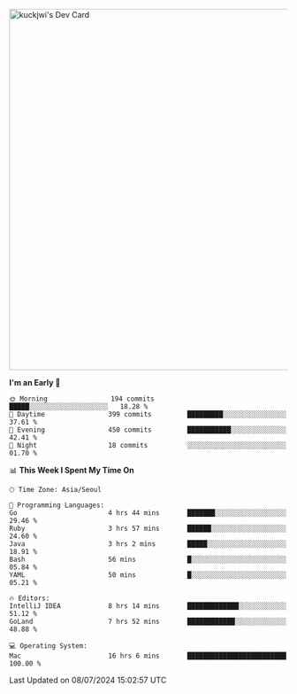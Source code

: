 <a href="https://app.daily.dev/kuckhwancho"><img src="https://api.daily.dev/devcards/v2/efef39c8028947428b3c0b486b9cd9b6.png?r=iz2&type=wide" width="652" alt="kuckjwi's Dev Card"/></a>

<!--START_SECTION:waka-->
**I'm an Early 🐤** 

```text
🌞 Morning                194 commits         █████░░░░░░░░░░░░░░░░░░░░   18.28 % 
🌆 Daytime                399 commits         █████████░░░░░░░░░░░░░░░░   37.61 % 
🌃 Evening                450 commits         ███████████░░░░░░░░░░░░░░   42.41 % 
🌙 Night                  18 commits          ░░░░░░░░░░░░░░░░░░░░░░░░░   01.70 % 
```


📊 **This Week I Spent My Time On** 

```text
🕑︎ Time Zone: Asia/Seoul

💬 Programming Languages: 
Go                       4 hrs 44 mins       ███████░░░░░░░░░░░░░░░░░░   29.46 % 
Ruby                     3 hrs 57 mins       ██████░░░░░░░░░░░░░░░░░░░   24.60 % 
Java                     3 hrs 2 mins        █████░░░░░░░░░░░░░░░░░░░░   18.91 % 
Bash                     56 mins             █░░░░░░░░░░░░░░░░░░░░░░░░   05.84 % 
YAML                     50 mins             █░░░░░░░░░░░░░░░░░░░░░░░░   05.21 % 

🔥 Editors: 
IntelliJ IDEA            8 hrs 14 mins       █████████████░░░░░░░░░░░░   51.12 % 
GoLand                   7 hrs 52 mins       ████████████░░░░░░░░░░░░░   48.88 % 

💻 Operating System: 
Mac                      16 hrs 6 mins       █████████████████████████   100.00 % 
```


 Last Updated on 08/07/2024 15:02:57 UTC
<!--END_SECTION:waka-->
